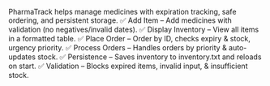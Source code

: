PharmaTrack helps manage medicines with expiration tracking, safe ordering, and persistent storage.
✅ Add Item – Add medicines with validation (no negatives/invalid dates).
✅ Display Inventory – View all items in a formatted table.
✅ Place Order – Order by ID, checks expiry & stock, urgency priority.
✅ Process Orders – Handles orders by priority & auto-updates stock.
✅ Persistence – Saves inventory to inventory.txt and reloads on start.
✅ Validation – Blocks expired items, invalid input, & insufficient stock.
